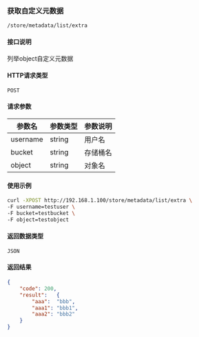 ### 获取自定义元数据
`/store/metadata/list/extra`

#### 接口说明
列举object自定义元数据

#### HTTP请求类型
`POST`

#### 请求参数
|参数名|参数类型|参数说明|
|--|--|--|
|username|string|用户名|
|bucket|string|存储桶名|
|object|string|对象名|

#### 使用示例
```sh
curl -XPOST http://192.168.1.100/store/metadata/list/extra \
-F username=testuser \
-F bucket=testbucket \
-F object=testobject 
```

#### 返回数据类型
`JSON`

#### 返回结果
```json
{
	"code":	200,
	"result":	{	
		"aaa":	"bbb",
		"aaa1":	"bbb1",
		"aaa2":	"bbb2"
	}
}
```